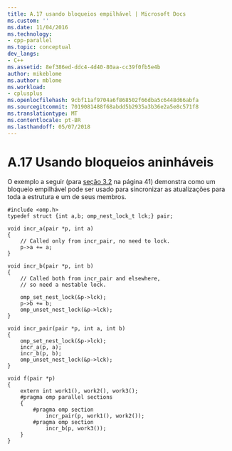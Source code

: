 ```yaml
---
title: A.17 usando bloqueios empilhável | Microsoft Docs
ms.custom: ''
ms.date: 11/04/2016
ms.technology:
- cpp-parallel
ms.topic: conceptual
dev_langs:
- C++
ms.assetid: 8ef386ed-ddc4-4d40-80aa-cc39f0fb5e4b
author: mikeblome
ms.author: mblome
ms.workload:
- cplusplus
ms.openlocfilehash: 9cbf11af9704a6f868502f66dba5c6448d66abfa
ms.sourcegitcommit: 7019081488f68abdd5b2935a3b36e2a5e8c571f8
ms.translationtype: MT
ms.contentlocale: pt-BR
ms.lasthandoff: 05/07/2018
---
```

# <a name="a17---using-nestable-locks"></a>A.17   Usando bloqueios aninháveis
O exemplo a seguir (para [seção 3.2](../../parallel/openmp/3-2-lock-functions.md) na página 41) demonstra como um bloqueio empilhável pode ser usado para sincronizar as atualizações para toda a estrutura e um de seus membros.  
  
```  
#include <omp.h>  
typedef struct {int a,b; omp_nest_lock_t lck;} pair;  
  
void incr_a(pair *p, int a)  
{  
    // Called only from incr_pair, no need to lock.  
    p->a += a;  
}  
  
void incr_b(pair *p, int b)  
{  
    // Called both from incr_pair and elsewhere,  
    // so need a nestable lock.  
  
    omp_set_nest_lock(&p->lck);  
    p->b += b;  
    omp_unset_nest_lock(&p->lck);  
}  
  
void incr_pair(pair *p, int a, int b)  
{  
    omp_set_nest_lock(&p->lck);  
    incr_a(p, a);  
    incr_b(p, b);  
    omp_unset_nest_lock(&p->lck);  
}  
  
void f(pair *p)  
{  
    extern int work1(), work2(), work3();  
    #pragma omp parallel sections  
    {  
        #pragma omp section  
            incr_pair(p, work1(), work2());  
        #pragma omp section  
            incr_b(p, work3());  
    }  
}  
```